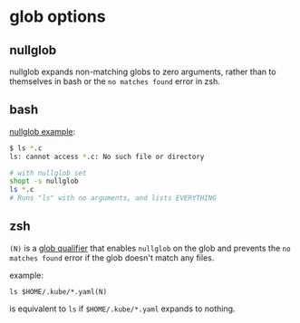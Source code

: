 # glob options

## nullglob

nullglob expands non-matching globs to zero arguments, rather than to themselves in bash or the `no matches found` error in zsh.

## bash

[nullglob example](https://mywiki.wooledge.org/glob#nullglob):

```bash
$ ls *.c
ls: cannot access *.c: No such file or directory

# with nullglob set
shopt -s nullglob
ls *.c
# Runs "ls" with no arguments, and lists EVERYTHING
```

## zsh

`(N)` is a [glob qualifier](https://zsh.sourceforge.io/Doc/Release/Expansion.html#Glob-Qualifiers) that enables `nullglob` on the glob and prevents the `no matches found` error if the glob doesn't match any files.

example:

```
ls $HOME/.kube/*.yaml(N)
```

is equivalent to `ls` if `$HOME/.kube/*.yaml` expands to nothing.
